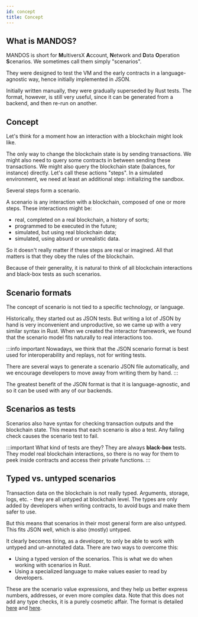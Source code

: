```yaml
---
id: concept
title: Concept
---
```


[comment]: # (mx-context-auto)

## What is MANDOS?

MANDOS is short for **M**ultiversX **A**ccount, **N**etwork and **D**ata **O**peration **S**cenarios. We sometimes call them simply "scenarios".

They were designed to test the VM and the early contracts in a language-agnostic way, hence initially implemented in JSON.

Initially written manually, they were gradually superseded by Rust tests. The format, however, is still very useful, since it can be generated from a backend, and then re-run on another.

## Concept

Let's think for a moment how an interaction with a blockchain might look like.

The only way to change the blockchain state is by sending transactions. We might also need to query some contracts in between sending these transactions. We might also query the blockchain state (balances, for instance) directly. Let's call these actions "steps". In a simulated environment, we need at least an additional step: initializing the sandbox.

Several steps form a scenario.

A scenario is any interaction with a blockchain, composed of one or more steps. These interactions might be:
- real, completed on a real blockchain, a history of sorts;
- programmed to be executed in the future;
- simulated, but using real blockchain data;
- simulated, using absurd or unrealistic data.

So it doesn't really matter if these steps are real or imagined. All that matters is that they obey the rules of the blockchain.

Because of their generality, it is natural to think of all blockchain interactions and black-box tests as such scenarios.

[comment]: # (mx-context-auto)

## Scenario formats

The concept of scenario is not tied to a specific technology, or language.

Historically, they started out as JSON tests. But writing a lot of JSON by hand is very inconvenient and unproductive, so we came up with a very similar syntax in Rust. When we created the interactor framework, we found that the scenario model fits naturally to real interactions too.

:::info important
Nowadays, we think that the JSON scenario format is best used for interoperability and replays, not for writing tests.

There are several ways to generate a scenario JSON file automatically, and we encourage developers to move away from writing them by hand.
:::

The greatest benefit of the JSON format is that it is language-agnostic, and so it can be used with any of our backends.

[comment]: # (mx-context-auto)

## Scenarios as tests

Scenarios also have syntax for checking transaction outputs and the blockchain state. This means that each scenario is also a test. Any failing check causes the scenario test to fail.

:::important What kind of tests are they?
They are always **black-box** tests. They model real blockchain interactions, so there is no way for them to peek inside contracts and access their private functions.
:::

[comment]: # (mx-context-auto)

## Typed vs. untyped scenarios

Transaction data on the blockchain is not really typed. Arguments, storage, logs, etc. - they are all untyped at blockchain level. The types are only added by developers when writing contracts, to avoid bugs and make them safer to use.

But this means that scenarios in their most general form are also untyped. This fits JSON well, which is also (mostly) untyped.

It clearly becomes tiring, as a developer, to only be able to work with untyped and un-annotated data. There are two ways to overcome this:
- Using a typed version of the scenarios. This is what we do when working with scenarios in Rust.
- Using a specialized language to make values easier to read by developers.

These are the scenario value expressions, and they help us better express numbers, addresses, or even more complex data. Note that this does not add any type checks, it is a purely cosmetic affair. The format is detailed [here](/developers/testing/scenario/values-simple) and [here](/developers/testing/scenario/values-complex).

